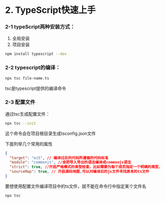 # 2. TypeScript快速上手

### 2-1 typeScript两种安装方式：

1. 全局安装
2. 项目安装

```bash
npm install typescript --dev
```



### 2-2 typescript的编译：

```bash
npx tsc file-name.ts
```

tsc是typescript提供的编译命令



### 2-3 配置文件

通过tsc生成配置文件：

```bash
npx tsc --init
```



这个命令会在项目根目录生成tsconfig.json文件

下面列举几个常用的属性

```json
{
  "target": "es5", // 编译过后的代码所遵循的代码标准
  "module": "commonjs", //会把导入导出的语法编译成commonjs语法
  "strict": true, //开启严格模式的类型检查，比如需要为每个成员指定一个明确的类型，不允许隐式推断
  "sourceMap": true, // 开启源码地图,可以对编译后的js文件寻找原本的ts文件
}
```



要想使用配置文件编译项目中的ts文件，就不能在命令行中指定某个文件名

```bash
npx tsc
```




